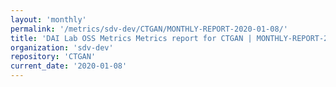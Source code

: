 ```yaml
---
layout: 'monthly'
permalink: '/metrics/sdv-dev/CTGAN/MONTHLY-REPORT-2020-01-08/'
title: 'DAI Lab OSS Metrics Metrics report for CTGAN | MONTHLY-REPORT-2020-01-08'
organization: 'sdv-dev'
repository: 'CTGAN'
current_date: '2020-01-08'
---
```

